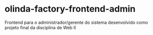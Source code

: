 # olinda-factory-frontend-admin
Frontend para o administrador/gerente do sistema desenvolvido como projeto final da disciplina de Web II
